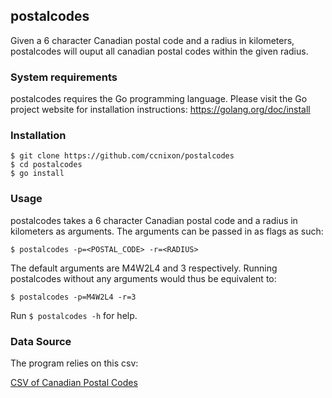 ## postalcodes

Given a 6 character Canadian postal code and a radius in kilometers, postalcodes will ouput all canadian postal codes within the given radius.

### System requirements

postalcodes requires the Go programming language. Please visit the Go project website for installation instructions: https://golang.org/doc/install

### Installation

```
$ git clone https://github.com/ccnixon/postalcodes
$ cd postalcodes
$ go install
```

### Usage

postalcodes takes a 6 character Canadian postal code and a radius in kilometers as arguments. The arguments can be passed in as flags as such:

`$ postalcodes -p=<POSTAL_CODE> -r=<RADIUS>`

The default arguments are M4W2L4 and 3 respectively. Running postalcodes without any arguments would thus be equivalent to:

`$ postalcodes -p=M4W2L4 -r=3`

Run `$ postalcodes -h` for help.

### Data Source

The program relies on this csv:

[CSV of Canadian Postal Codes](https://fusiontables.google.com/DataSource?docid=1H_cl-oyeG4FDwqJUTeI_aGKmmkJdPDzRNccp96M&hl=en_US&pli=1)





